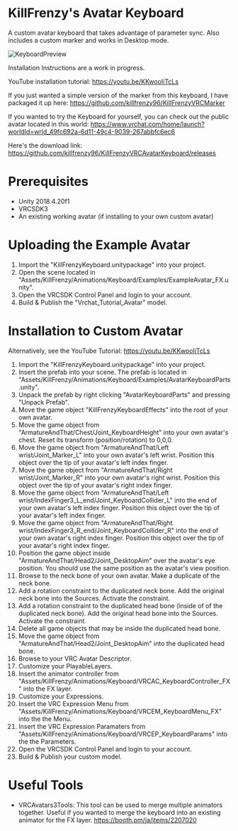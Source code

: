 # KillFrenzy's Avatar Keyboard
A custom avatar keyboard that takes advantage of parameter sync. Also includes a custom marker and works in Desktop mode.

![KeyboardPreview](/Images/KillFrenzyKeyboardNiceToMeetYou.gif)

Installation Instructions are a work in progress.

YouTube installation tutorial: https://youtu.be/KKwooIiTcLs

If you just wanted a simple version of the marker from this keyboard, I have packaged it up here: https://github.com/killfrenzy96/KillFrenzyVRCMarker

If you wanted to try the Keyboard for yourself, you can check out the public avatar located in this world: https://www.vrchat.com/home/launch?worldId=wrld_49fc692a-6d11-49c4-9039-267abbfc6ec6

Here's the download link: https://github.com/killfrenzy96/KillFrenzyVRCAvatarKeyboard/releases

# Prerequisites
- Unity 2018.4.20f1
- VRCSDK3
- An existing working avatar (if installing to your own custom avatar)

# Uploading the Example Avatar
1. Import the "KillFrenzyKeyboard.unitypackage" into your project.
2. Open the scene located in "Assets/KillFrenzy/Animations/Keyboard/Examples/ExampleAvatar_FX.unity".
3. Open the VRCSDK Control Panel and login to your account.
4. Build & Publish the "Vrchat_Tutorial_Avatar" model.

# Installation to Custom Avatar
Alternatively, see the YouTube Tutorial: https://youtu.be/KKwooIiTcLs

1. Import the "KillFrenzyKeyboard.unitypackage" into your project.
2. Insert the prefab into your scene. The prefab is located in "Assets/KillFrenzy/Animations/Keyboard/Examples/AvatarKeyboardParts.unity".
3. Unpack the prefab by right clicking "AvatarKeyboardParts" and pressing "Unpack Prefab".
4. Move the game object "KillFrenzyKeyboardEffects" into the root of your own avatar.
5. Move the game object from "ArmatureAndThat/Chest/Joint_KeyboardHeight" into your own avatar's chest. Reset its transform (position/rotation) to 0,0,0.
6. Move the game object from "ArmatureAndThat/Left wrist/Joint_Marker_L" into your own avatar's left wrist. Position this object over the tip of your avatar's left index finger.
7. Move the game object from "ArmatureAndThat/Right wrist/Joint_Marker_R" into your own avatar's right wrist. Position this object over the tip of your avatar's right index finger.
8. Move the game object from "ArmatureAndThat/Left wrist/IndexFinger3_L_end/Joint_KeyboardCollider_L" into the end of your own avatar's left index finger. Position this object over the tip of your avatar's left index finger.
9. Move the game object from "ArmatureAndThat/Right wrist/IndexFinger3_R_end/Joint_KeyboardCollider_R" into the end of your own avatar's right index finger. Position this object over the tip of your avatar's right index finger.
10. Position the game object inside "ArmatureAndThat/Head2/Joint_DesktopAim" over the avatar's eye position. You should use the same position as the avatar's view position.
11. Browse to the neck bone of your own avatar. Make a duplicate of the neck bone.
12. Add a rotation constraint to the duplicated neck bone. Add the original neck bone into the Sources. Activate the constraint.
13. Add a rotation constraint to the duplicated head bone (inside of of the duplicated neck bone). Add the original head bone into the Sources. Activate the constraint.
14. Delete all game objects that may be inside the duplicated head bone.
15. Move the game object from "ArmatureAndThat/Head2/Joint_DesktopAim" into the duplicated head bone.
16. Browse to your VRC Avatar Descriptor.
17. Customize your PlayableLayers.
18. Insert the animator controller from "Assets/KillFrenzy/Animations/Keyboard/VRCAC_KeyboardController_FX" into the FX layer.
19. Customize your Expressions.
20. Insert the VRC Expression Menu from "Assets/KillFrenzy/Animations/Keyboard/VRCEM_KeyboardMenu_FX" into the the Menu.
21. Insert the VRC Expression Paramaters from "Assets/KillFrenzy/Animations/Keyboard/VRCEP_KeyboardParams" into the the Parameters.
22. Open the VRCSDK Control Panel and login to your account.
23. Build & Publish your custom model.

# Useful Tools
- VRCAvatars3Tools: This tool can be used to merge multiple animators together. Useful if you wanted to merge the keyboard into an existing animator for the FX layer.
https://booth.pm/ja/items/2207020
